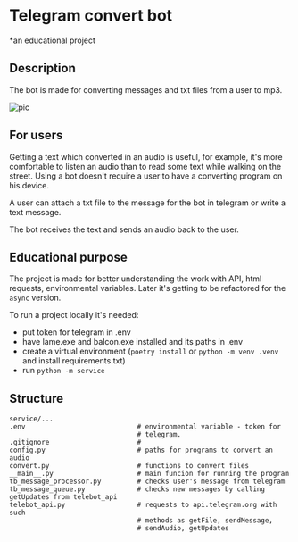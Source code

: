 # Telegram convert bot

*an educational project

## Description

The bot is made for converting messages and txt files from a user to mp3.

![pic](https://user-images.githubusercontent.com/8655093/201859016-d614ed04-b331-407e-bd58-acb7bbe6347f.jpg)


## For users
Getting a text which converted in an audio is useful, for example, it's more comfortable to listen an audio than to read some text while walking on the street. Using a bot doesn't require a user to have a converting program on his device.

A user can attach a txt file to the message for the bot in telegram or write a text message.

The bot receives the text and sends an audio back to the user.

## Educational purpose

The project is made for better understanding the work with API, html requests, environmental variables.
Later it's getting to be refactored for the `async` version.

To run a project locally it's needed:
- put token for telegram in .env
- have lame.exe and balcon.exe installed and its paths in .env
- create a virtual environment (`poetry install` or `python -m venv .venv` and install requirements.txt)
- run `python -m service` 


## Structure

```
service/...
.env                            # environmental variable - token for 
                                # telegram.
.gitignore                      #
config.py                       # paths for programs to convert an audio
convert.py                      # functions to convert files
__main__.py                     # main funcion for running the program
tb_message_processor.py         # checks user's message from telegram
tb_message_queue.py             # checks new messages by calling getUpdates from telebot_api
telebot_api.py                  # requests to api.telegram.org with such 
								# methods as getFile, sendMessage,
								# sendAudio, getUpdates
```
